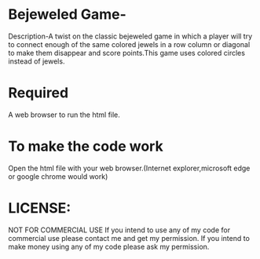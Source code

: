 # Bejeweled Game-

Description-A twist on the classic bejeweled game in which a player will try to connect enough of the same colored jewels in a row column or diagonal to make them disappear and score points.This game uses colored circles instead of jewels.

# Required

A web browser to run the html file.


# To make the code work 

Open the html file with your web browser.(Internet explorer,microsoft edge or google chrome would work)

# LICENSE:
NOT FOR COMMERCIAL USE If you intend to use any of my code for commercial use please contact me and get my permission. If you intend to make money using any of my code please ask my permission.

